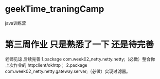# geekTime_traningCamp
java训练营
# 第三周作业  只是熟悉了一下 还是待完善
老师见谅 后续完善
1.package com.week02_netty.netty.netty;（必做）整合你上次作业的 httpclient/okhttp；
2.package com.week02_netty.netty.gateway.server;（必做）实现过滤器。
